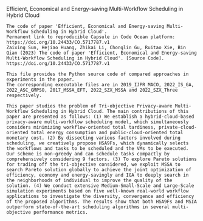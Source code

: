 Efficient, Economical and Energy-saving Multi-Workflow Scheduling in Hybrid Cloud

    The code of paper 'Efficient, Economical and Energy-saving Multi-Workflow Scheduling in Hybrid Cloud'.
    Permanent link to reproducible Capsule in Code Ocean platform: https://doi.org/10.24433/CO.5717787.v1
    Zaixing Sun, Hejiao Huang, Zhikai Li, Chonglin Gu, Ruitao Xie, Bin Qian (2023) The code of paper 'Efficient, Economical and Energy-saving Multi-Workflow Scheduling in Hybrid Cloud'. [Source Code]. https://doi.org/10.24433/CO.5717787.v1

    This file provides the Python source code of compared approaches in experiments in the paper. 
    The corresponding executable files are in 2019_IJPR_MACO, 2022_IS_GA, 2022_ASC_GMPSO, 2017_MSSA_EFT, 2022_SZX_MSSA and 2022_SZX_Three respectively.

    This paper studies the problem of Tri-objective Privacy-aware Multi-Workflow Scheduling in Hybrid Cloud. The main contributions of this paper are presented as follows: (1) We establish a hybrid-cloud-based privacy-aware multi-workflow scheduling model, which simultaneously considers minimizing workflow-oriented total tardiness, private-cloud-oriented total energy consumption and public-cloud-oriented total monetary cost. (2) By dissecting various factors involved during scheduling, we creatively propose HSA9Fs, which dynamically selects the workflows and tasks to be scheduled and the VMs to be executed. Our scheme is non-greedy and can schedule tasks compactly by comprehensively considering 9 factors. (3) To explore Pareto solutions for trading off the tri-objective considered, we exploit MSSA to search Pareto solution globally to achieve the joint optimization of efficiency, economy and energy-savingly and IGA to deeply search in the neighborhoods of individual to improve the quality of the solution. (4) We conduct extensive Medium-Small-Scale and Large-Scale simulation experiments based on five well-known real-world workflow applications to investigate the diversity, convergence and efficiency of the proposed algorithms. The results show that both HSA9Fs and MSIA outperform state-of-the-art scheduling algorithms in several multi-objective performance metrics.
